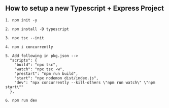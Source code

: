 ## How to setup a new Typescript + Express Project

```
1. npm init -y
```

```
2. npm install -D typescript
```

```
3. npx tsc --init
```

```
4. npm i concurrently
```

```
5. Add following in pkg.json -->
  "scripts": {
    "build": "npx tsc",
    "watch": "npx tsc -w",
    "prestart": "npm run build",
    "start": "npx nodemon dist/index.js",
    "dev": "npx concurrently --kill-others \"npm run watch\" \"npm start\""
  },
```

```
6. npm run dev
```
